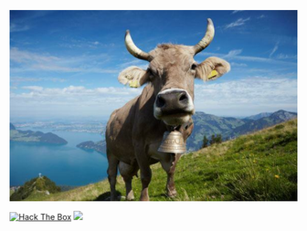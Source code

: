 <a href="https://www.youtube.com/watch?v=w8HdOHrc3OQ"><img src="assets/cow.jpg"></a>

<a href="https://app.hackthebox.com/profile/436295"><image src="https://www.hackthebox.eu/badge/image/436295" alt="Hack The Box" style="max-width: 256px; display: inline"></a>
<a href="https://tryhackme.com/p/nostromosec"><image src="https://raw.githubusercontent.com/mischaduebendorfer/mischaduebendorfer/main/assets/thm_propic.png" style="max-width: 256px; display: inline"></a>

<!--
**mischaduebendorfer/mischaduebendorfer** is a ✨ _special_ ✨ repository because its `README.md` (this file) appears on your GitHub profile.

Here are some ideas to get you started:

- 🔭 I’m currently working on ...
- 🌱 I’m currently learning ...
- 👯 I’m looking to collaborate on ...
- 🤔 I’m looking for help with ...
- 💬 Ask me about ...
- 📫 How to reach me: ...
- 😄 Pronouns: ...
- ⚡ Fun fact: ...
-->
